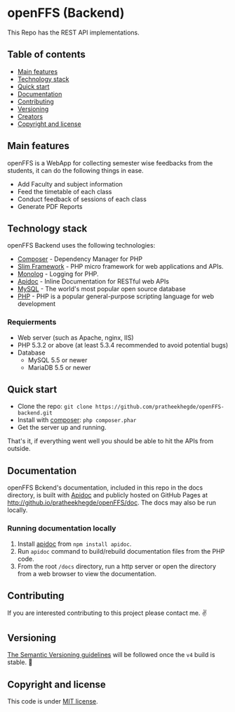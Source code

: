 # openFFS (Backend)
This Repo has the REST API implementations.


## Table of contents

- [Main features](#main-features)
- [Technology stack](#technology-stack)
- [Quick start](#quick-start)
- [Documentation](#documentation)
- [Contributing](#contributing)
- [Versioning](#versioning)
- [Creators](#creators)
- [Copyright and license](#copyright-and-license)



## Main features

openFFS is a WebApp for collecting semester wise feedbacks from the students, it can do the following things in ease.
  - Add Faculty and subject information
  - Feed the timetable of each class
  - Conduct feedback of sessions of each class
  - Generate PDF Reports



## Technology stack

openFFS Backend uses the following technologies:

* [Composer] - Dependency Manager for PHP
* [Slim Framework] - PHP micro framework for web applications and APIs.
* [Monolog] - Logging for PHP.
* [Apidoc] - Inline Documentation for RESTful web APIs
* [MySQL] - The world's most popular open source database
* [PHP] - PHP is a popular general-purpose scripting language for web development



### Requierments

* Web server (such as Apache, nginx, IIS)
* PHP 5.3.2 or above (at least 5.3.4 recommended to avoid potential bugs)
* Database
  * MySQL 5.5 or newer
  * MariaDB 5.5 or newer



## Quick start

- Clone the repo: `git clone https://github.com/pratheekhegde/openFFS-backend.git`
- Install with [composer](https://getcomposer.org/): `php composer.phar`
- Get the server up and running.

That's it, if everything went well you should be able to hit the APIs from outside.



## Documentation

openFFS Bckend's documentation, included in this repo in the docs directory, is built with [Apidoc] and publicly hosted on GitHub Pages at <http://github.io/pratheekhegde/openFFS/doc>. The docs may also be run locally.

### Running documentation locally

1. Install [apidoc] from `npm install apidoc`.
2. Run `apidoc` command to build/rebuild documentation files from the PHP code.
3. From the root `/docs` directory, run a http server or open the directory from a web browser to view the documentation.



## Contributing

If you are interested contributing to this project please contact me. :v:



## Versioning

[The Semantic Versioning guidelines](http://semver.org/) will be followed once the `v4` build is stable. :grimacing:



## Copyright and license

This code is under [MIT license](https://github.com/pratheekhegde/openFFS-backend/blob/master/LICENSE.md).

<!-- Links -->

[openFFS]: <https://github.com/pratheekhegde/openFFS-backend>
[git-repo-url]: <https://github.com/pratheekhegde/openFFS-backend.git>
[Slim Framework]: <http://www.slimframework.com/>
[Monolog]: <https://github.com/Seldaek/monolog>
[Composer]: <https://getcomposer.org/>
[Apidoc]: <http://apidocjs.com/>
[MySQL]: <https://www.mysql.com/>
[PHP]: <http://www.php.net/>

